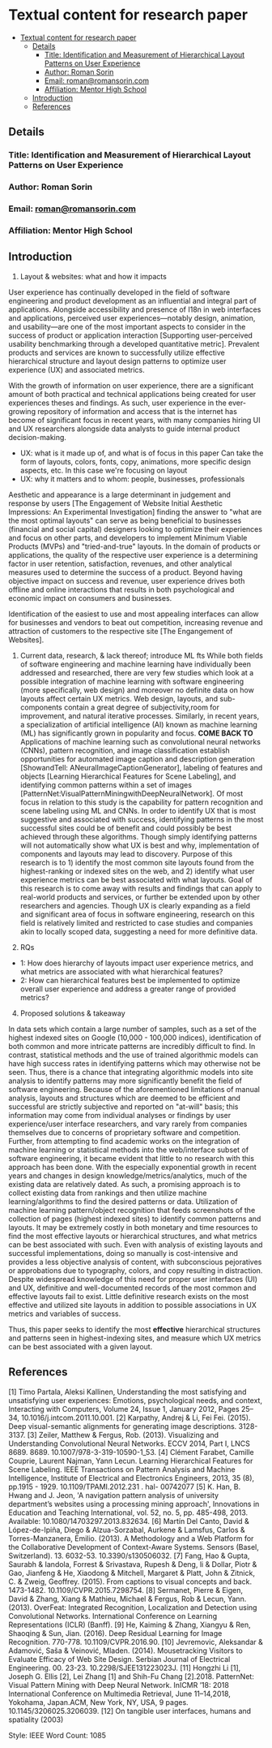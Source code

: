 # Textual content for research paper

- [Textual content for research paper](#textual-content-for-research-paper)
  - [Details](#details)
    - [Title: Identification and Measurement of Hierarchical Layout Patterns on User Experience](#title-identification-and-measurement-of-hierarchical-layout-patterns-on-user-experience)
    - [Author: Roman Sorin](#author-roman-sorin)
    - [Email: roman@romansorin.com](#email-romanromansorincom)
    - [Affiliation: Mentor High School](#affiliation-mentor-high-school)
  - [Introduction](#introduction)
  - [References](#references)

## Details

### Title: Identification and Measurement of Hierarchical Layout Patterns on User Experience

### Author: Roman Sorin

### Email: roman@romansorin.com

### Affiliation: Mentor High School

## Introduction

1. Layout & websites: what and how it impacts

User experience has continually developed in the field of software engineering and product development as an influential and integral part of applications. Alongside accessibility and presence of I18n in web interfaces and applications, perceived user experiences—notably design, animation, and usability—are one of the most important aspects to consider in the success of product or application interaction [Supporting user-perceived usability benchmarking through a developed quantitative metric]. Prevalent products and services are known to successfully utilize effective hierarchical structure and layout design patterns to optimize user experience (UX) and associated metrics.

With the growth of information on user experience, there are a significant amount of both practical and technical applications being created for user experiences theses and findings. As such, user experience in the ever-growing repository of information and access that is the internet has become of significant focus in recent years, with many companies hiring UI and UX researchers alongside data analysts to guide internal product decision-making.

- UX: what is it made up of, and what is of focus in this paper
Can take the form of layouts, colors, fonts, copy, animations, more specific design aspects, etc. In this case we're focusing on layout
- UX: why it matters and to whom: people, businesses, professionals

Aesthetic and appearance is a large determinant in judgement and response by users [The Engagement of Website Initial Aesthetic Impressions: An Experimental Investigation]
finding the answer to "what are the most optimal layouts" can serve as being beneficial to businesses (financial and social capital)
designers looking to optimize their experiences and focus on other parts, and developers to implement Minimum Viable Products (MVPs) and "tried-and-true" layouts.
In the domain of products or applications, the quality of the respective user experience is a determining factor in user retention, satisfaction, revenues, and other analytical measures used to determine the success of a product.
Beyond having objective impact on success and revenue, user experience drives both offline and online interactions that results in both psychological and economic impact on consumers and businesses.



Identification of the easiest to use and most appealing interfaces can allow for businesses and vendors to beat out competition, increasing revenue and attraction of customers to the respective site [The Engangement of Websites]. 

1. Current data, research, & lack thereof; introduce ML fts
While both fields of software engineering and machine learning have individually been addressed and researched, there are very few studies which look at a possible integration of machine learning with software engineering (more specifically, web design) and moreover no definite data on how layouts affect certain UX metrics. Web design, layouts, and sub-components contain a great degree of subjectivity,room for improvement, and natural iterative processes.
Similarly, in recent years, a specialization of artificial intelligence (AI) known as machine learning (ML) has significantly grown in popularity and focus. **COME BACK TO** Applications of machine learning such as convolutional neural networks (CNNs), pattern recognition, and image classification establish opportunities for automated image caption and description generation [ShowandTell: ANeuralImageCaptionGenerator], labeling of features and objects [Learning Hierarchical Features for Scene Labeling], and identifying common patterns within a set of images [PatternNet:VisualPatternMiningwithDeepNeuralNetwork]. Of most focus in relation to this study is the capability for pattern recognition and scene labeling using ML and CNNs. In order to identify UX that is most suggestive and associated with success, identifying patterns in the most successful sites could be of benefit and could possibly be best achieved through these algorithms. Though simply identifying patterns will not automatically show what UX is best and why, implementation of components and layouts may lead to discovery. Purpose of this research is to 1) identify the most common site layouts found from the highest-ranking or indexed sites on the web, and 2) identify what user experience metrics can be best associated with what layouts.
Goal of this research is to come away with results and findings that can apply to real-world products and services, or further be extended upon by other researchers and agencies.
 Though UX is clearly expanding as a field and significant area of focus in software engineering, research on this field is relatively limited and restricted to case studies and companies akin to locally scoped data, suggesting a need for more definitive data.

3. RQs

- 1: How does hierarchy of layouts impact user experience metrics, and what metrics are associated with what hierarchical features?
- 2: How can hierarchical features best be implemented to optimize overall user experience and address a greater range of provided metrics?
  
4. Proposed solutions & takeaway

In data sets which contain a large number of samples, such as a set of the highest indexed sites on Google (10,000 - 100,000 indices), identification of both common and more intricate patterns are incredibly difficult to find. In contrast, statistical methods and the use of trained algorithmic models can have high success rates in identifying patterns which may otherwise not be seen.
Thus, there is a chance that integrating algorithmic models into site analysis to identify patterns may more significantly benefit the field of software engineering. Because of the aforementioned limitations of manual analysis, layouts and structures which are deemed to be efficient and successful are strictly subjective and reported on "at-will" basis; this information may come from individual analyses or findings by user experience/user interface researchers, and vary rarely from companies themselves due to concerns of proprietary software and competition. Further, from attempting to find academic works on the integration of machine learning or statistical methods into the web/interface subset of software engineering, it became evident that little to no research with this approach has been done. With the especially exponential growth in recent years and changes in design knowledge/metrics/analytics, much of the existing data are relatively dated. As such, a promising approach is to collect existing data from rankings and then utilize machine learning/algorithms to find the desired patterns or data. Utilization of machine learning pattern/object recognition that feeds screenshots of the collection of pages (highest indexed sites) to identify common patterns and layouts.
It may be extremely costly in both monetary and time resources to find the most effective layouts or hierarchical structures, and what metrics can be best associated with such. Even with analysis of existing layouts and successful implementations, doing so manually is cost-intensive and provides a less objective analysis of content, with subconscious pejoratives or approbations due to typography, colors, and copy resulting in distraction.  Despite widespread knowledge of this need for proper user interfaces (UI) and UX, definitive and well-documented records of the most common and effective layouts fail to exist. Little definitive research exists on the most effective and utilized site layouts in addition to possible associations in UX metrics and variables of success.

Thus, this paper seeks to identify the most **effective** hierarchical structures and patterns seen in highest-indexing sites, and measure which UX metrics can be best associated with a given layout.


## References

[1] Timo Partala, Aleksi Kallinen, Understanding the most satisfying and unsatisfying user experiences: Emotions, psychological needs, and context, Interacting with Computers, Volume 24, Issue 1, January 2012, Pages 25–34, 10.1016/j.intcom.2011.10.001.
[2] Karpathy, Andrej & Li, Fei Fei. (2015). Deep visual-semantic alignments for generating image descriptions. 3128-3137.
[3] Zeiler, Matthew & Fergus, Rob. (2013). Visualizing and Understanding Convolutional Neural Networks. ECCV 2014, Part I, LNCS 8689. 8689. 10.1007/978-3-319-10590-1_53.
[4] Clément Farabet, Camille Couprie, Laurent Najman, Yann Lecun. Learning Hierarchical Features for Scene Labeling. IEEE Transactions on Pattern Analysis and Machine Intelligence, Institute of Electrical and Electronics Engineers, 2013, 35 (8), pp.1915 - 1929. 10.1109/TPAMI.2012.231 . hal- 00742077
[5] K. Han, B. Hwang and J. Jeon, 'A navigation pattern analysis of university department’s websites using a processing mining approach', Innovations in Education and Teaching International, vol. 52, no. 5, pp. 485-498, 2013. Available: 10.1080/14703297.2013.832634.
[6] Martín Del Canto, David & López-de-Ipiña, Diego & Alzua-Sorzabal, Aurkene & Lamsfus, Carlos & Torres-Manzanera, Emilio. (2013). A Methodology and a Web Platform for the Collaborative Development of Context-Aware Systems. Sensors (Basel, Switzerland). 13. 6032-53. 10.3390/s130506032.
[7] Fang, Hao & Gupta, Saurabh & Iandola, Forrest & Srivastava, Rupesh & Deng, li & Dollar, Piotr & Gao, Jianfeng & He, Xiaodong & Mitchell, Margaret & Platt, John & Zitnick, C. & Zweig, Geoffrey. (2015). From captions to visual concepts and back. 1473-1482. 10.1109/CVPR.2015.7298754.
[8] Sermanet, Pierre & Eigen, David & Zhang, Xiang & Mathieu, Michael & Fergus, Rob & Lecun, Yann. (2013). OverFeat: Integrated Recognition, Localization and Detection using Convolutional Networks. International Conference on Learning Representations (ICLR) (Banff).
[9] He, Kaiming & Zhang, Xiangyu & Ren, Shaoqing & Sun, Jian. (2016). Deep Residual Learning for Image Recognition. 770-778. 10.1109/CVPR.2016.90.
[10] Jevremovic, Aleksandar & Adamović, Saša & Veinović, Mladen. (2014). Mousetracking Visitors to Evaluate Efficacy of Web Site Design. Serbian Journal of Electrical Engineering. 00. 23-23. 10.2298/SJEE131223023J.
[11] Hongzhi Li [1], Joseph G. Ellis [2], Lei Zhang [1] and Shih-Fu Chang [2].2018. PatternNet: Visual Pattern Mining with Deep Neural Network. InICMR ’18: 2018 International Conference on Multimedia Retrieval, June 11–14,2018, Yokohama, Japan.ACM, New York, NY, USA, 9 pages. 10.1145/3206025.3206039.
[12] On tangible user interfaces, humans and spatiality (2003)


Style: IEEE
Word Count: 1085